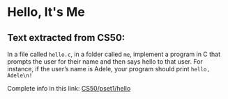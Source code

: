 # Hello, It's Me

## Text extracted from CS50:

In a file called ```hello.c```, in a folder called ```me```, implement a program in C that prompts the user for their name and then 
says hello to that user. For instance, if the user’s name is Adele, your program should print ```hello, Adele\n!```

Complete info in this link:
[CS50/pset1/hello](https://cs50.harvard.edu/x/2024/psets/1/me/)
